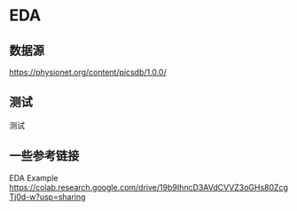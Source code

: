 # EDA
## 数据源
https://physionet.org/content/picsdb/1.0.0/

## 测试

测试

## 一些参考链接 
EDA Example https://colab.research.google.com/drive/19b9IhncD3AVdCVVZ3oGHs80ZcgTj0d-w?usp=sharing